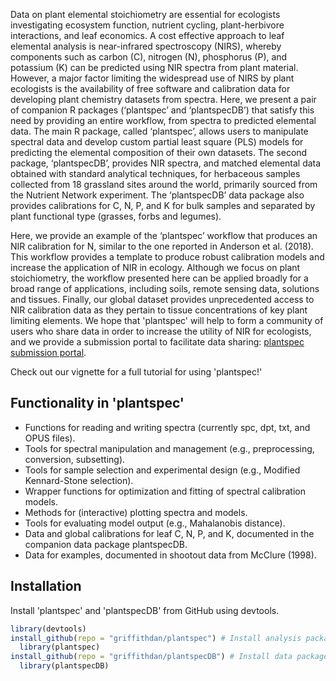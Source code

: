 Data on plant elemental stoichiometry are essential for ecologists investigating ecosystem function, nutrient cycling, plant-herbivore interactions, and leaf economics. A cost effective approach to leaf elemental analysis is near-infrared spectroscopy (NIRS), whereby components such as carbon (C), nitrogen (N), phosphorus (P), and potassium (K) can be predicted using NIR spectra from plant material. However, a major factor limiting the widespread use of NIRS by plant ecologists is the availability of free software and calibration data for developing plant chemistry datasets from spectra. Here, we present a pair of companion R packages (‘plantspec’ and ‘plantspecDB’) that satisfy this need by providing an entire workflow, from spectra to predicted elemental data. The main R package, called ‘plantspec’, allows users to manipulate spectral data and develop custom partial least square (PLS) models for predicting the elemental composition of their own datasets. The second package, ‘plantspecDB’, provides NIR spectra, and matched elemental data obtained with standard analytical techniques, for herbaceous samples collected from 18 grassland sites around the world, primarily sourced from the Nutrient Network experiment. The ‘plantspecDB’ data package also provides calibrations for C, N, P, and K for bulk samples and separated by plant functional type (grasses, forbs and legumes). 

Here, we provide an example of the ‘plantspec’ workflow that produces an NIR calibration for N, similar to the one reported in Anderson et al. (2018). This workflow provides a template to produce robust calibration models and increase the application of NIR in ecology. Although we focus on plant stoichiometry, the workflow presented here can be applied broadly for a broad range of applications, including soils, remote sensing data, solutions and tissues. Finally, our global dataset provides unprecedented access to NIR calibration data as they pertain to tissue concentrations of key plant limiting elements. We hope that 'plantspec' will help to form a community of users who share data in order to increase the utility of NIR for ecologists, and we provide a submission portal to facilitate data sharing: [plantspec submission portal](https://griffithdan.github.io/pages/code_and_data/plantspec/data-submission.html).

Check out our vignette for a full tutorial for using 'plantspec!'

## Functionality in 'plantspec'

- Functions for reading and writing spectra (currently spc, dpt, txt, and OPUS files). 
- Tools for spectral manipulation and management (e.g., preprocessing, conversion, subsetting).
- Tools for sample selection and experimental design (e.g., Modified Kennard-Stone selection).
- Wrapper functions for optimization and fitting of spectral calibration models.
- Methods for (interactive) plotting spectra and models.
- Tools for evaluating model output (e.g., Mahalanobis distance).
- Data and global calibrations for leaf C, N, P, and K, documented in the companion data package plantspecDB.
- Data for examples, documented in shootout data from McClure (1998).

## Installation

Install 'plantspec' and 'plantspecDB' from GitHub using devtools.

```r
library(devtools)
install_github(repo = "griffithdan/plantspec") # Install analysis package
  library(plantspec)
install_github(repo = "griffithdan/plantspecDB") # Install data package 
  library(plantspecDB)
```
